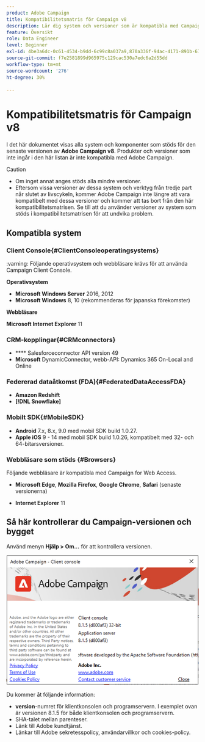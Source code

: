 ```yaml
---
product: Adobe Campaign
title: Kompatibilitetsmatris för Campaign v8
description: Lär dig system och versioner som är kompatibla med Campaign v8
feature: Översikt
role: Data Engineer
level: Beginner
exl-id: 4be3a6dc-0c61-4534-b9dd-6c99c8a037a9,870a336f-94ac-4171-891b-67614feef6ef,bebdd930-c7f6-4629-a489-3c704b33f058,d493e613-eb61-43b1-9c6d-1bd881af0734
source-git-commit: f7e2581899d965975c129cac530a7edc6a2d55dd
workflow-type: tm+mt
source-wordcount: '276'
ht-degree: 30%

---
```


# Kompatibilitetsmatris för Campaign v8

I det här dokumentet visas alla system och komponenter som stöds för den senaste versionen av **Adobe Campaign v8**. Produkter och versioner som inte ingår i den här listan är inte kompatibla med Adobe Campaign.

>[!CAUTION]
>
>* Om inget annat anges stöds alla mindre versioner.
>* Eftersom vissa versioner av dessa system och verktyg från tredje part når slutet av livscykeln, kommer Adobe Campaign inte längre att vara kompatibelt med dessa versioner och kommer att tas bort från den här kompatibilitetsmatrisen. Se till att du använder versioner av system som stöds i kompatibilitetsmatrisen för att undvika problem.


## Kompatibla system

### Client Console{#ClientConsoleoperatingsystems}

:varning: Följande operativsystem och webbläsare krävs för att använda Campaign Client Console.

**Operativsystem**

* **Microsoft Windows Server**  2016, 2012
* **Microsoft Windows** 8, 10 (rekommenderas för japanska förekomster)

**Webbläsare**

**Microsoft Internet Explorer** 11

### CRM-kopplingar{#CRMconnectors}

* **** Salesforceconnector API version 49
* **Microsoft** DynamicConnector, webb-API: Dynamics 365 On-Local and Online

### Federerad dataåtkomst (FDA){#FederatedDataAccessFDA}

* **Amazon Redshift**
* **[!DNL Snowflake]**

### Mobilt SDK{#MobileSDK}

* **Android** 7.x, 8.x, 9.0 med mobil SDK build 1.0.27.
* **Apple iOS** 9 - 14 med mobil SDK build 1.0.26, kompatibelt med 32- och 64-bitarsversioner.

### Webbläsare som stöds {#Browsers}

Följande webbläsare är kompatibla med Campaign for Web Access.

* **Microsoft Edge**,  **Mozilla Firefox**,  **Google Chrome**,  **Safari**  (senaste versionerna)

* **Internet Explorer** 11

## Så här kontrollerar du Campaign-versionen och bygget

Använd menyn **Hjälp > Om...** för att kontrollera versionen.

![](assets/ac-version.png)

Du kommer åt följande information:

* **version**-numret för klientkonsolen och programservern. I exemplet ovan är versionen 8.1.5 för både klientkonsolen och programservern.
* SHA-talet mellan parenteser.
* Länk till Adobe kundtjänst.
* Länkar till Adobe sekretesspolicy, användarvillkor och cookies-policy.
